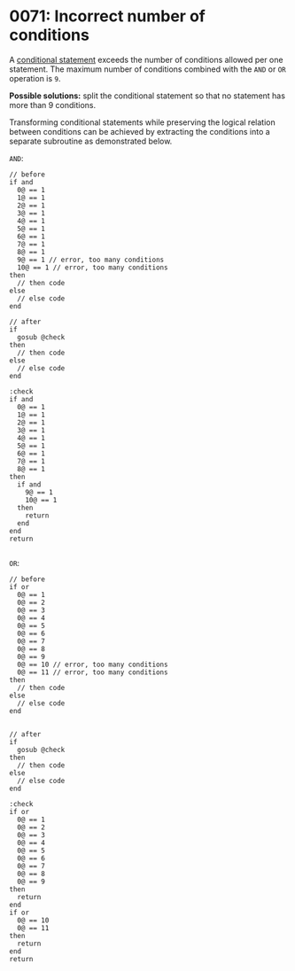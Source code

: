 # 0071: Incorrect number of conditions

A [conditional statement](../../coding/conditions.md) exceeds the number of conditions allowed per one statement. The maximum number of conditions combined with the `AND` or `OR` operation is `9`.

**Possible solutions:** split the conditional statement so that no statement has more than 9 conditions.

Transforming conditional statements while preserving the logical relation between conditions can be achieved by extracting the conditions into a separate subroutine as demonstrated below.

`AND`:

```
// before
if and
  0@ == 1
  1@ == 1
  2@ == 1
  3@ == 1
  4@ == 1
  5@ == 1
  6@ == 1
  7@ == 1
  8@ == 1
  9@ == 1 // error, too many conditions
  10@ == 1 // error, too many conditions
then
  // then code
else
  // else code
end

// after
if
  gosub @check
then
  // then code
else
  // else code
end

:check
if and
  0@ == 1
  1@ == 1
  2@ == 1
  3@ == 1
  4@ == 1
  5@ == 1
  6@ == 1
  7@ == 1
  8@ == 1
then
  if and
    9@ == 1
    10@ == 1
  then
    return
  end
end
return


```

`OR`:

```
// before
if or
  0@ == 1
  0@ == 2
  0@ == 3
  0@ == 4
  0@ == 5
  0@ == 6
  0@ == 7
  0@ == 8
  0@ == 9
  0@ == 10 // error, too many conditions
  0@ == 11 // error, too many conditions
then
  // then code
else
  // else code
end


// after
if 
  gosub @check
then
  // then code
else
  // else code
end

:check
if or
  0@ == 1
  0@ == 2
  0@ == 3
  0@ == 4
  0@ == 5
  0@ == 6
  0@ == 7
  0@ == 8
  0@ == 9
then
  return
end
if or
  0@ == 10
  0@ == 11
then
  return
end
return
```
